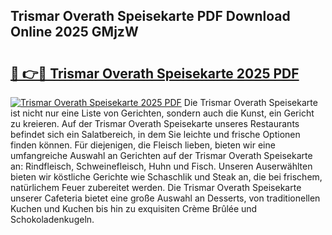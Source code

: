 ## Trismar Overath Speisekarte PDF Download Online 2025 GMjzW

# <h2><a href="http://gca52l.nevu.top/?p=Trismar+Overath+Speisekarte">🔗 👉🔴 Trismar Overath Speisekarte 2025 PDF</a></h2>

[![Trismar Overath Speisekarte 2025 PDF](https://i.imgur.com/dBaPXMq.png)](http://gca52l.nevu.top/?p=Trismar+Overath+Speisekarte)
Die Trismar Overath Speisekarte ist nicht nur eine Liste von Gerichten, sondern auch die Kunst, ein Gericht zu kreieren. Auf der Trismar Overath Speisekarte unseres Restaurants befindet sich ein Salatbereich, in dem Sie leichte und frische Optionen finden können. Für diejenigen, die Fleisch lieben, bieten wir eine umfangreiche Auswahl an Gerichten auf der Trismar Overath Speisekarte an: Rindfleisch, Schweinefleisch, Huhn und Fisch. Unseren Auserwählten bieten wir köstliche Gerichte wie Schaschlik und Steak an, die bei frischem, natürlichem Feuer zubereitet werden. Die Trismar Overath Speisekarte unserer Cafeteria bietet eine große Auswahl an Desserts, von traditionellen Kuchen und Kuchen bis hin zu exquisiten Crème Brûlée und Schokoladenkugeln.
